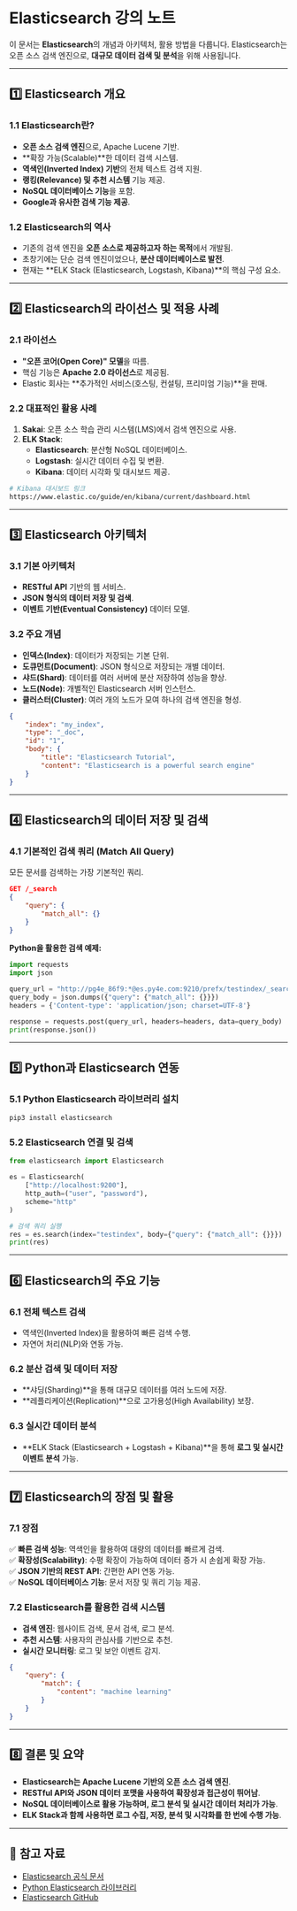 # Elasticsearch 강의 노트

이 문서는 **Elasticsearch**의 개념과 아키텍처, 활용 방법을 다룹니다. Elasticsearch는 오픈 소스 검색 엔진으로, **대규모 데이터 검색 및 분석**을 위해 사용됩니다.

---

## 1️⃣ Elasticsearch 개요

### **1.1 Elasticsearch란?**
- **오픈 소스 검색 엔진**으로, Apache Lucene 기반.
- **확장 가능(Scalable)**한 데이터 검색 시스템.
- **역색인(Inverted Index) 기반**의 전체 텍스트 검색 지원.
- **랭킹(Relevance) 및 추천 시스템** 기능 제공.
- **NoSQL 데이터베이스 기능**을 포함.
- **Google과 유사한 검색 기능 제공**.

### **1.2 Elasticsearch의 역사**
- 기존의 검색 엔진을 **오픈 소스로 제공하고자 하는 목적**에서 개발됨.
- 초창기에는 단순 검색 엔진이었으나, **분산 데이터베이스로 발전**.
- 현재는 **ELK Stack (Elasticsearch, Logstash, Kibana)**의 핵심 구성 요소.

---

## 2️⃣ Elasticsearch의 라이선스 및 적용 사례

### **2.1 라이선스**
- **"오픈 코어(Open Core)" 모델**을 따름.
- 핵심 기능은 **Apache 2.0 라이선스**로 제공됨.
- Elastic 회사는 **추가적인 서비스(호스팅, 컨설팅, 프리미엄 기능)**을 판매.

### **2.2 대표적인 활용 사례**
1. **Sakai**: 오픈 소스 학습 관리 시스템(LMS)에서 검색 엔진으로 사용.
2. **ELK Stack**:
   - **Elasticsearch**: 분산형 NoSQL 데이터베이스.
   - **Logstash**: 실시간 데이터 수집 및 변환.
   - **Kibana**: 데이터 시각화 및 대시보드 제공.

```bash
# Kibana 대시보드 링크
https://www.elastic.co/guide/en/kibana/current/dashboard.html
```

---

## 3️⃣ Elasticsearch 아키텍처

### **3.1 기본 아키텍처**
- **RESTful API** 기반의 웹 서비스.
- **JSON 형식의 데이터 저장 및 검색**.
- **이벤트 기반(Eventual Consistency)** 데이터 모델.

### **3.2 주요 개념**
- **인덱스(Index)**: 데이터가 저장되는 기본 단위.
- **도큐먼트(Document)**: JSON 형식으로 저장되는 개별 데이터.
- **샤드(Shard)**: 데이터를 여러 서버에 분산 저장하여 성능을 향상.
- **노드(Node)**: 개별적인 Elasticsearch 서버 인스턴스.
- **클러스터(Cluster)**: 여러 개의 노드가 모여 하나의 검색 엔진을 형성.

```json
{
    "index": "my_index",
    "type": "_doc",
    "id": "1",
    "body": {
        "title": "Elasticsearch Tutorial",
        "content": "Elasticsearch is a powerful search engine"
    }
}
```

---

## 4️⃣ Elasticsearch의 데이터 저장 및 검색

### **4.1 기본적인 검색 쿼리 (Match All Query)**
모든 문서를 검색하는 가장 기본적인 쿼리.

```json
GET /_search
{
    "query": {
        "match_all": {}
    }
}
```

**Python을 활용한 검색 예제:**
```python
import requests
import json

query_url = "http://pg4e_86f9:*@es.py4e.com:9210/prefx/testindex/_search?pretty"
query_body = json.dumps({"query": {"match_all": {}}})
headers = {'Content-type': 'application/json; charset=UTF-8'}

response = requests.post(query_url, headers=headers, data=query_body)
print(response.json())
```

---

## 5️⃣ Python과 Elasticsearch 연동

### **5.1 Python Elasticsearch 라이브러리 설치**
```bash
pip3 install elasticsearch
```

### **5.2 Elasticsearch 연결 및 검색**
```python
from elasticsearch import Elasticsearch

es = Elasticsearch(
    ["http://localhost:9200"],
    http_auth=("user", "password"),
    scheme="http"
)

# 검색 쿼리 실행
res = es.search(index="testindex", body={"query": {"match_all": {}}})
print(res)
```

---

## 6️⃣ Elasticsearch의 주요 기능

### **6.1 전체 텍스트 검색**
- 역색인(Inverted Index)을 활용하여 빠른 검색 수행.
- 자연어 처리(NLP)와 연동 가능.

### **6.2 분산 검색 및 데이터 저장**
- **샤딩(Sharding)**을 통해 대규모 데이터를 여러 노드에 저장.
- **레플리케이션(Replication)**으로 고가용성(High Availability) 보장.

### **6.3 실시간 데이터 분석**
- **ELK Stack (Elasticsearch + Logstash + Kibana)**을 통해 **로그 및 실시간 이벤트 분석** 가능.

---

## 7️⃣ Elasticsearch의 장점 및 활용

### **7.1 장점**
✅ **빠른 검색 성능**: 역색인을 활용하여 대량의 데이터를 빠르게 검색.  
✅ **확장성(Scalability)**: 수평 확장이 가능하여 데이터 증가 시 손쉽게 확장 가능.  
✅ **JSON 기반의 REST API**: 간편한 API 연동 가능.  
✅ **NoSQL 데이터베이스 기능**: 문서 저장 및 쿼리 기능 제공.  

### **7.2 Elasticsearch를 활용한 검색 시스템**
- **검색 엔진**: 웹사이트 검색, 문서 검색, 로그 분석.
- **추천 시스템**: 사용자의 관심사를 기반으로 추천.
- **실시간 모니터링**: 로그 및 보안 이벤트 감지.

```json
{
    "query": {
        "match": {
            "content": "machine learning"
        }
    }
}
```

---

## 8️⃣ 결론 및 요약

- **Elasticsearch는 Apache Lucene 기반의 오픈 소스 검색 엔진**.
- **RESTful API와 JSON 데이터 포맷을 사용하여 확장성과 접근성이 뛰어남**.
- **NoSQL 데이터베이스로 활용 가능하며, 로그 분석 및 실시간 데이터 처리가 가능**.
- **ELK Stack과 함께 사용하면 로그 수집, 저장, 분석 및 시각화를 한 번에 수행 가능**.

---

## 📌 참고 자료

- [Elasticsearch 공식 문서](https://www.elastic.co/guide/en/elasticsearch/reference/current/index.html)
- [Python Elasticsearch 라이브러리](https://elasticsearch-py.readthedocs.io/en/master/)
- [Elasticsearch GitHub](https://github.com/elastic/elasticsearch)
